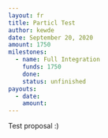 ```yaml
---
layout: fr
title: Particl Test
author: kewde
date: September 20, 2020
amount: 1750
milestones:
  - name: Full Integration
    funds: 1750
    done:
    status: unfinished
payouts:
  - date:
    amount:
---
```

Test proposal :)
